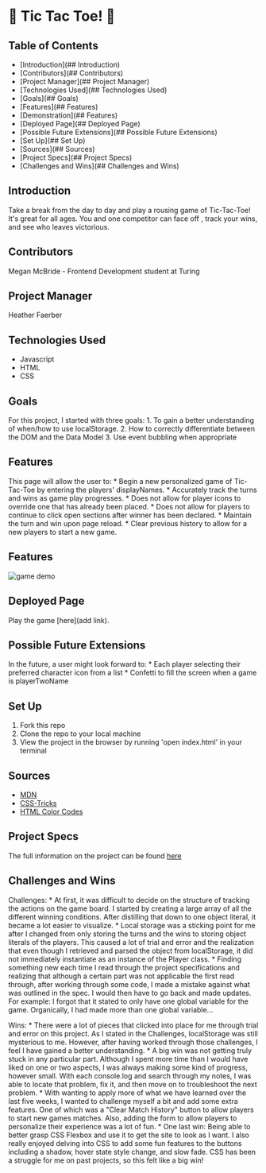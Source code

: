 # 🐷 Tic Tac Toe! 🐯


## Table of Contents
  * [Introduction](## Introduction)
  * [Contributors](## Contributors)
  * [Project Manager](## Project Manager)
  * [Technologies Used](## Technologies Used)
  * [Goals](## Goals)
  * [Features](## Features)
  * [Demonstration](## Features)
  * [Deployed Page](## Deployed Page)
  * [Possible Future Extensions](## Possible Future Extensions)
  * [Set Up](## Set Up)
  * [Sources](## Sources)
  * [Project Specs](## Project Specs)
  * [Challenges and Wins](## Challenges and Wins)


## Introduction
  Take a break from the day to day and play a rousing game of Tic-Tac-Toe! It's great for all ages. You and one competitor can face off , track your wins, and see who leaves victorious.
## Contributors
  Megan McBride - Frontend Development student at Turing
## Project Manager
  Heather Faerber
## Technologies Used
  * Javascript
  * HTML
  * CSS
## Goals
  For this project, I started with three goals:
    1. To gain a better understanding of when/how to use localStorage.
    2. How to correctly differentiate between the DOM and the Data Model
    3. Use event bubbling when appropriate
## Features
  This page will allow the user to:
    * Begin a new personalized game of Tic-Tac-Toe by entering the players' displayNames.
    * Accurately track the turns and wins as game play progresses.
    * Does not allow for player icons to override one that has already been placed.
    * Does not allow for players to continue to click open sections after winner has been declared.
    * Maintain the turn and win upon page reload.
    * Clear previous history to allow for a new players to start a new game.
## Features
  ![game demo](https://vimeo.com/562940685/be7b9b534c)
## Deployed Page
  Play the game [here](add link).
## Possible Future Extensions
  In the future, a user might look forward to:
    * Each player selecting their preferred character icon from a list
    * Confetti to fill the screen when a game is playerTwoName
## Set Up
  1. Fork this repo
  2. Clone the repo to your local machine
  3. View the project in the browser by running 'open index.html' in your terminal
## Sources
  * [MDN](https://developer.mozilla.org/en-US/)
  * [CSS-Tricks](https://css-tricks.com/)
  * [HTML Color Codes](https://htmlcolorcodes.com/)
## Project Specs
  The full information on the project can be found [here](https://frontend.turing.edu/projects/module-1/tic-tac-toe-solo.html)
## Challenges and Wins
  Challenges:
    * At first, it was difficult to decide on the structure of tracking the actions on the game board. I started by creating a large array of all the different winning conditions. After distilling that down to one object literal, it became a lot easier to visualize.
    * Local storage was a sticking point for me after I changed from only storing the turns and the wins to storing object literals of the players. This caused a lot of trial and error and the realization that even though I retrieved and parsed the object from localStorage, it did not immediately instantiate as an instance of the Player class.
    * Finding something new each time I read through the project specifications and realizing that although a certain part was not applicable the first read through, after working through some code, I made a mistake against what was outlined in the spec. I would then have to go back and made updates. For example: I forgot that it stated to only have one global variable for the game. Organically, I had made more than one global variable...

  Wins:
    * There were a lot of pieces that clicked into place for me through trial and error on this project. As I stated in the Challenges, localStorage was still mysterious to me. However, after having worked through those challenges, I feel I have gained a better understanding.
    * A big win was not getting truly stuck in any particular part. Although I spent more time than I would have liked on one or two aspects, I was always making some kind of progress, however small. With each console.log and search through my notes, I was able to locate that problem, fix it, and then move on to troubleshoot the next problem.
    * With wanting to apply more of what we have learned over the last five weeks, I wanted to challenge myself a bit and add some extra features. One of which was a "Clear Match History" button to allow players to start new games matches. Also, adding the form to allow players to personalize their experience was a lot of fun.
    * One last win: Being able to better grasp CSS Flexbox and use it to get the site to look as I want. I also really enjoyed delving into CSS to add some fun features to the buttons including a shadow, hover state style change, and slow fade. CSS has been a struggle for me on past projects, so this felt like a big win!
